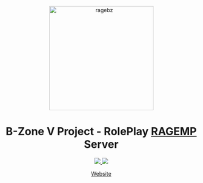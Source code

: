 <p align="center">
    <img src="https://i.imgur.com/8IeArxS.png" alt="ragebz" width="275px">
    <h1 align="center">B-Zone V Project - RolePlay <a href="https://rage.mp/">RAGEMP</a> Server</h1>
</p>

<p align="center">
    <a href="https://discord.gg/BhXSwqG8NC">
        <img src="https://img.shields.io/discord/812307333811535902?label=Discord&color=5865F2" />
    </a>
    <a href="https://github.com/orgs/B-Zone-GTA-V/projects/1">
        <img src="https://img.shields.io/badge/github-project-green" />
    </a>
</p>

<p align="center">
    <a href="http://v.b-zone.ro">Website</a>
</p>